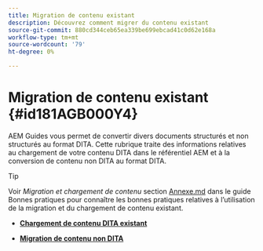 ```yaml
---
title: Migration de contenu existant
description: Découvrez comment migrer du contenu existant
source-git-commit: 880cd344ceb65ea339be699ebcad41c0d62e168a
workflow-type: tm+mt
source-wordcount: '79'
ht-degree: 0%

---
```


# Migration de contenu existant {#id181AGB000Y4}

AEM Guides vous permet de convertir divers documents structurés et non structurés au format DITA. Cette rubrique traite des informations relatives au chargement de votre contenu DITA dans le référentiel AEM et à la conversion de contenu non DITA au format DITA.

>[!TIP]
>
> Voir *Migration et chargement de contenu* section [Annexe.md](appendix.md) dans le guide Bonnes pratiques pour connaître les bonnes pratiques relatives à l’utilisation de la migration et du chargement de contenu existant.

- **[Chargement de contenu DITA existant](migrate-content-upload-existing-dita-content.md)**

- **[Migration de contenu non DITA](migrate-content-non-dita.md)**
